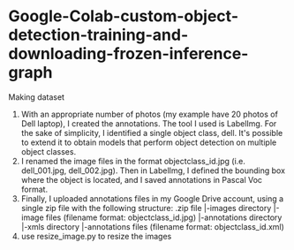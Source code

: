 # Google-Colab-custom-object-detection-training-and-downloading-frozen-inference-graph
Making dataset
1. With an appropriate number of photos (my example have 20 photos of Dell laptop), I created the annotations. The tool I used is LabelImg. For the sake of simplicity, I identified a single object class, dell. It's possible to extend it to obtain models that perform object detection on multiple object classes.
2. I renamed the image files in the format objectclass_id.jpg (i.e. dell_001.jpg, dell_002.jpg). Then in LabelImg, I defined the bounding box where the object is located, and I saved annotations in Pascal Voc format.
3. Finally, I uploaded annotations files in my Google Drive account, using a single zip file with the following structure:
.zip file
|-images directory
  |-image files (filename format: objectclass_id.jpg)
|-annotations directory
  |-xmls directory
    |-annotations files (filename format: objectclass_id.xml)
4. use resize_image.py to resize the images
    
